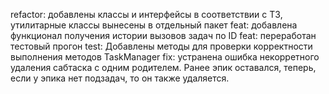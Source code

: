 refactor: добавлены классы и интерфейсы в соответствии с ТЗ, утилитарные классы вынесены в отдельный пакет
feat: добавлена функционал получения истории вызовов задач по ID
feat: переработан тестовый прогон
test: Добавлены методы для проверки корректности выполнения методов TaskManager
fix: устранена ошибка некорретного удаления сабтаска с одним родителем. Ранее эпик оставался, теперь, если у эпика нет
подзадач, то он также удаляется.
